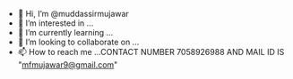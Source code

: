 - 👋 Hi, I’m @muddassirmujawar
- 👀 I’m interested in ...
- 🌱 I’m currently learning ...
- 💞️ I’m looking to collaborate on ...
- 📫 How to reach me ...CONTACT NUMBER 7058926988 AND MAIL ID IS "mfmujawar9@gmail.com"

<!---
muddassirmujawar/muddassirmujawar is a ✨ special ✨ repository because its `README.md` (this file) appears on your GitHub profile.
You can click the Preview link to take a look at your changes.
--->
